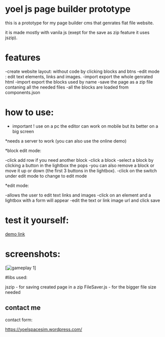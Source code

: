 # yoel js page builder prototype

this is a prototype for my page builder cms that genrates
flat file website.

it is made mostly with vanila js (exept for the save as zip feature it uses jszip).

# features

-create website layout: without code by clicking blocks and btns
-edit mode : edit text elements, links and images.
-import export the whole genrated html
-import export the blocks used by name
-save the page as a zip file contaning all the needed files
-all the blocks are loaded from components.json

# how to use:

* important ! use on a pc the editor can work on mobile but its better on a big screen

*needs a server to work (you can also use the online demo)

*block edit mode:


-click add row if you need another block
-click a block
-select a block by clicking a button in the lightbox the pops
-you can also remove a block or move it up or down (the first 3 buttons in the lightbox).
-click on the switch under edit mode to change to edit mode

*edit mode:

-allows the user to edit text links and images
-click on an element and a lightbox with a form will appear
-edit the text or link image url and click save


# test it yourself:

[demo link](https://yoel123.github.io/yoel-js-page-builder-prototype/)

# screenshots:

[![gameplay 1](https://github.com/yoel123//blob/main/screenshots/page_builder1.png)]

#libs used:

jszip - for saving created page in a zip
FileSaver.js - for the bigger file size needed


## contact me

contact form:

https://yoelspacesim.wordpress.com/



